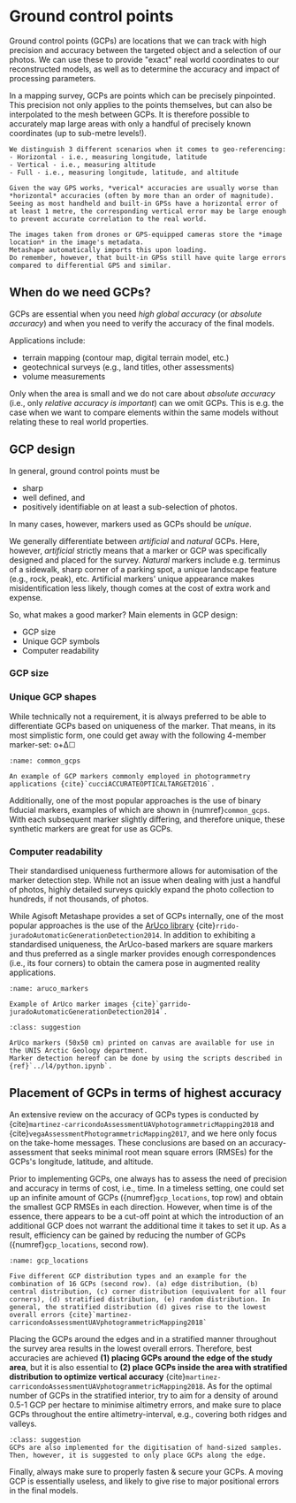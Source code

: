 # Ground control points

Ground control points (GCPs) are locations that we can track with high precision and accuracy between the targeted object and a selection of our photos.
We can use these to provide "exact" real world coordinates to our reconstructed models, as well as to determine the accuracy and impact of processing parameters.

In a mapping survey, GCPs are points which can be precisely pinpointed.
This precision not only applies to the points themselves, but can also be interpolated to the mesh between GCPs.
It is therefore possible to accurately map large areas with only a handful of precisely known coordinates (up to sub-metre levels!).

```{admonition} Geo-location accuracies
We distinguish 3 different scenarios when it comes to geo-referencing:
- Horizontal - i.e., measuring longitude, latitude
- Vertical - i.e., measuring altitude
- Full - i.e., measuring longitude, latitude, and altitude

Given the way GPS works, *verical* accuracies are usually worse than *horizontal* accuracies (often by more than an order of magnitude).
Seeing as most handheld and built-in GPSs have a horizontal error of at least 1 metre, the corresponding vertical error may be large enough to prevent accurate correlation to the real world.
```

```{admonition} built-in GPS
The images taken from drones or GPS-equipped cameras store the *image location* in the image's metadata.
Metashape automatically imports this upon loading.
Do remember, however, that built-in GPSs still have quite large errors compared to differential GPS and similar.
```

## When do we need GCPs?

GCPs are essential when you need *high global accuracy* (or *absolute accuracy*) and when you need to verify the accuracy of the final models.

Applications include:
- terrain mapping (contour map, digital terrain model, etc.)
- geotechnical surveys (e.g., land titles, other assessments)
- volume measurements

Only when the area is small and we do not care about *absolute accuracy* (i.e., only *relative accuracy is important*) can we omit GCPs.
This is e.g. the case when we want to compare elements within the same models without relating these to real world properties.

## GCP design

In general, ground control points must be

- sharp
- well defined, and
- positively identifiable on at least a sub-selection of photos.

In many cases, however, markers used as GCPs should be *unique*.

We generally differentiate between *artificial* and *natural* GCPs.
Here, however, *artificial* strictly means that a marker or GCP was specifically designed and placed for the survey.
*Natural* markers include e.g. terminus of a sidewalk, sharp corner of a parking spot, a unique landscape feature (e.g., rock, peak), etc.
Artificial markers' unique appearance makes misidentification less likely, though comes at the cost of extra work and expense.

So, what makes a good marker?
Main elements in GCP design:

- GCP size
- Unique GCP symbols
- Computer readability

### GCP size

### Unique GCP shapes

While technically not a requirement, it is always preferred to be able to differentiate GCPs based on uniqueness of the marker.
That means, in its most simplistic form, one could get away with the following 4-member marker-set: o+Δ☐

```{figure} assets/common_gcps.png
:name: common_gcps

An example of GCP markers commonly employed in photogrammetry applications {cite}`cucciACCURATEOPTICALTARGET2016`.
```

Additionally, one of the most popular approaches is the use of binary fiducial markers, examples of which are shown in {numref}`common_gcps`.
With each subsequent marker slightly differing, and therefore unique, these synthetic markers are great for use as GCPs.

### Computer readability

Their standardised uniqueness furthermore allows for automisation of the marker detection step.
While not an issue when dealing with just a handful of photos, highly detailed surveys quickly expand the photo collection to hundreds, if not thousands, of photos.

While Agisoft Metashape provides a set of GCPs internally, one of the most popular approaches is the use of the [ArUco library](http://www.uco.es/investiga/grupos/ava/node/26) {cite}`rrido-juradoAutomaticGenerationDetection2014`.
In addition to exhibiting a standardised uniqueness, the ArUco-based markers are square markers and thus preferred as a single marker provides enough correspondences (i.e., its four corners) to obtain the camera pose in augmented reality applications.

```{figure} assets/aruco_markers.png
:name: aruco_markers

Example of ArUco marker images {cite}`garrido-juradoAutomaticGenerationDetection2014`.
```

```{admonition} Python-based automated marker detection
:class: suggestion

ArUco markers (50x50 cm) printed on canvas are available for use in the UNIS Arctic Geology department.
Marker detection hereof can be done by using the scripts described in {ref}`../l4/python.ipynb`.
```

## Placement of GCPs in terms of highest accuracy

An extensive review on the accuracy of GCPs types is conducted by {cite}`martinez-carricondoAssessmentUAVphotogrammetricMapping2018` and {cite}`vegaAssessmentPhotogrammetricMapping2017`, and we here only focus on the take-home messages.
These conclusions are based on an accuracy-assessment that seeks minimal root mean square errors (RMSEs) for the GCPs's longitude, latitude, and altitude.

Prior to implementing GCPs, one always has to assess the need of precision and accuracy in terms of cost, i.e., time.
In a timeless setting, one could set up an infinite amount of GCPs ({numref}`gcp_locations`, top row) and obtain the smallest GCP RMSEs in each direction.
However, when time is of the essence, there appears to be a cut-off point at which the introduction of an additional GCP does not warrant the additional time it takes to set it up.
As a result, efficiency can be gained by reducing the number of GCPs ({numref}`gcp_locations`, second row).

```{figure} assets/gcp_locations.png
:name: gcp_locations

Five different GCP distribution types and an example for the combination of 16 GCPs (second row). (a) edge distribution, (b) central distribution, (c) corner distribution (equivalent for all four corners), (d) stratified distribution, (e) random distribution. In general, the stratified distribution (d) gives rise to the lowest overall errors {cite}`martinez-carricondoAssessmentUAVphotogrammetricMapping2018`
```

Placing the GCPs around the edges and in a stratified manner throughout the survey area results in the lowest overall errors.
Therefore, best accuracies are achieved **(1) placing GCPs around the edge of the study area**, but it is also essential to **(2) place GCPs inside the area with stratified distribution to optimize vertical accuracy** {cite}`martinez-carricondoAssessmentUAVphotogrammetricMapping2018`.
As for the optimal number of GCPs in the stratified interior, try to aim for a density of around 0.5-1 GCP per hectare to minimise altimetry errors, and make sure to place GCPs throughout the entire altimetry-interval, e.g., covering both ridges and valleys.

```{admonition} Hand-sized samples
:class: suggestion
GCPs are also implemented for the digitisation of hand-sized samples.
Then, however, it is suggested to only place GCPs along the edge.
```

Finally, always make sure to properly fasten & secure your GCPs.
A moving GCP is essentially useless, and likely to give rise to major positional errors in the final models.
